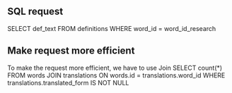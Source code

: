 ## SQL request
SELECT def_text FROM definitions WHERE word_id = word_id_research

## Make request more efficient
To make the request more efficient, we have to use Join
SELECT count(\*) FROM words JOIN translations ON words.id = translations.word_id WHERE translations.translated_form IS NOT NULL